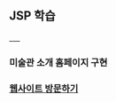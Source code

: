 <h2>JSP 학습</h2>
___
<h3>미술관 소개 홈페이지 구현<h3>
<div>
  <a href="http://49.142.157.251:9090/green2209J_04" target="_blank" /> 웹사이트 방문하기 </a>
</div>

